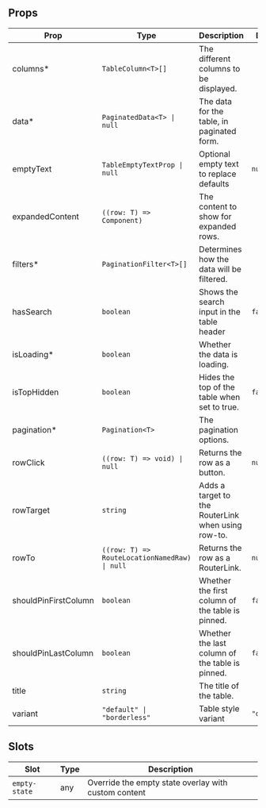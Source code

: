<!-- This file is automatically generated, do not edit manually. -->

<script setup>
import AppTablePlayground from './AppTablePlayground.vue'
</script>

<AppTablePlayground />

## Props

| Prop | Type | Description | Default |
| ---- | ---- | ----------- | ------- |
| columns* | `TableColumn<T>[]` | The different columns to be displayed. |  |
| data* | `PaginatedData<T> \| null` | The data for the table, in paginated form. |  |
| emptyText | `TableEmptyTextProp \| null` | Optional empty text to replace defaults | `null` |
| expandedContent | `((row: T) => Component)` | The content to show for expanded rows. |  |
| filters* | `PaginationFilter<T>[]` | Determines how the data will be filtered. |  |
| hasSearch | `boolean` | Shows the search input in the table header | `false` |
| isLoading* | `boolean` | Whether the data is loading. |  |
| isTopHidden | `boolean` | Hides the top of the table when set to true. | `false` |
| pagination* | `Pagination<T>` | The pagination options. |  |
| rowClick | `((row: T) => void) \| null` | Returns the row as a button. | `null` |
| rowTarget | `string` | Adds a target to the RouterLink when using row-to. |  |
| rowTo | `((row: T) => RouteLocationNamedRaw) \| null` | Returns the row as a RouterLink. | `null` |
| shouldPinFirstColumn | `boolean` | Whether the first column of the table is pinned. | `false` |
| shouldPinLastColumn | `boolean` | Whether the last column of the table is pinned. | `false` |
| title | `string` | The title of the table. |  |
| variant | `"default" \| "borderless"` | Table style variant | `"default"` |


## Slots

| Slot | Type | Description |
| --------- | ---- | ----------- |
| `empty-state` | any | Override the empty state overlay with custom content |

